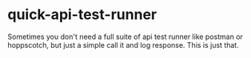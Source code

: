 # quick-api-test-runner
Sometimes you don't need a full suite of api test runner like postman or hoppscotch, but just a simple call it and log response. This is just that. 
